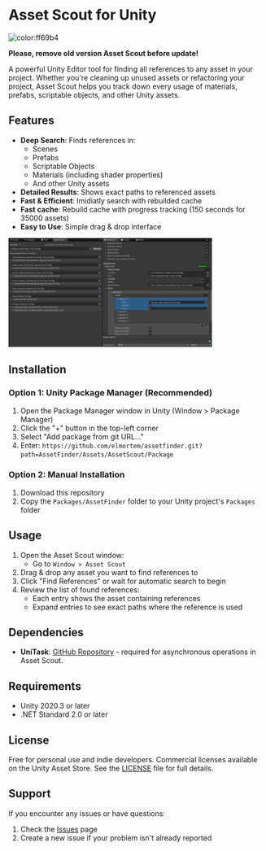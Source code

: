 # Asset Scout for Unity

![color:ff69b4](https://img.shields.io/badge/Unity-2022.3.x-red)

**Please, remove old version Asset Scout before update!**

A powerful Unity Editor tool for finding all references to any asset in your project. Whether you're cleaning up unused assets or refactoring your project, Asset Scout helps you track down every usage of materials, prefabs, scriptable objects, and other Unity assets.

## Features

- **Deep Search**: Finds references in:
  - Scenes
  - Prefabs
  - Scriptable Objects
  - Materials (including shader properties)
  - And other Unity assets
- **Detailed Results**: Shows exact paths to referenced assets
- **Fast & Efficient**: Imidiatly search with rebuilded cache
- **Fast cache**: Rebuild cache with progress tracking (150 seconds for 35000 assets)
- **Easy to Use**: Simple drag & drop interface

<img src="Images/screenshot0.png" width="400">

## Installation

### Option 1: Unity Package Manager (Recommended)
1. Open the Package Manager window in Unity (Window > Package Manager)
2. Click the "+" button in the top-left corner
3. Select "Add package from git URL..."
4. Enter: `https://github.com/elmortem/assetfinder.git?path=AssetFinder/Assets/AssetScout/Package`

### Option 2: Manual Installation
1. Download this repository
2. Copy the `Packages/AssetFinder` folder to your Unity project's `Packages` folder

## Usage

1. Open the Asset Scout window:
   - Go to `Window > Asset Scout`
2. Drag & drop any asset you want to find references to
3. Click "Find References" or wait for automatic search to begin
4. Review the list of found references:
   - Each entry shows the asset containing references
   - Expand entries to see exact paths where the reference is used

## Dependencies

- **UniTask**: [GitHub Repository](https://github.com/Cysharp/UniTask) - required for asynchronous operations in Asset Scout.

## Requirements

- Unity 2020.3 or later
- .NET Standard 2.0 or later

## License

Free for personal use and indie developers. Commercial licenses available on the Unity Asset Store.
See the [LICENSE](LICENSE) file for full details.

## Support

If you encounter any issues or have questions:
1. Check the [Issues](https://github.com/elmortem/assetfinder/issues) page
2. Create a new issue if your problem isn't already reported
